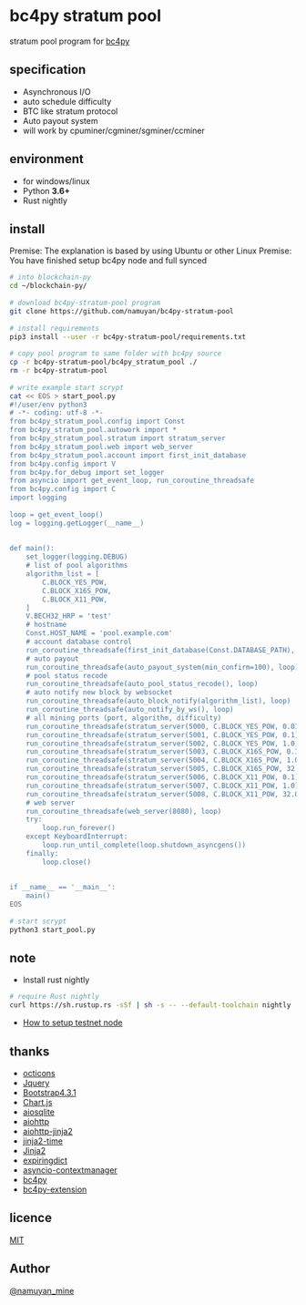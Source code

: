 bc4py stratum pool
====
stratum pool program for [bc4py](http://github.com/namuyan/bc4py)

specification
----
* Asynchronous I/O
* auto schedule difficulty
* BTC like stratum protocol
* Auto payout system
* will work by cpuminer/cgminer/sgminer/ccminer

environment
----
* for windows/linux
* Python **3.6+**
* Rust nightly

install
----
Premise: The explanation is based by using Ubuntu or other Linux
Premise: You have finished setup bc4py node and full synced
```bash
# into blockchain-py
cd ~/blockchain-py/
 
# download bc4py-stratum-pool program
git clone https://github.com/namuyan/bc4py-stratum-pool
 
# install requirements
pip3 install --user -r bc4py-stratum-pool/requirements.txt
 
# copy pool program to same folder with bc4py source
cp -r bc4py-stratum-pool/bc4py_stratum_pool ./
rm -r bc4py-stratum-pool
 
# write example start scrypt
cat << EOS > start_pool.py
#!/user/env python3
# -*- coding: utf-8 -*-
from bc4py_stratum_pool.config import Const
from bc4py_stratum_pool.autowork import *
from bc4py_stratum_pool.stratum import stratum_server
from bc4py_stratum_pool.web import web_server
from bc4py_stratum_pool.account import first_init_database
from bc4py.config import V
from bc4py.for_debug import set_logger
from asyncio import get_event_loop, run_coroutine_threadsafe
from bc4py.config import C
import logging
 
loop = get_event_loop()
log = logging.getLogger(__name__)
 
 
def main():
    set_logger(logging.DEBUG)
    # list of pool algorithms
    algorithm_list = [
        C.BLOCK_YES_POW,
        C.BLOCK_X16S_POW,
        C.BLOCK_X11_POW,
    ]
    V.BECH32_HRP = 'test'
    # hostname
    Const.HOST_NAME = 'pool.example.com'
    # account database control
    run_coroutine_threadsafe(first_init_database(Const.DATABASE_PATH), loop)
    # auto payout
    run_coroutine_threadsafe(auto_payout_system(min_confirm=100), loop)
    # pool status recode
    run_coroutine_threadsafe(auto_pool_status_recode(), loop)
    # auto notify new block by websocket
    run_coroutine_threadsafe(auto_block_notify(algorithm_list), loop)
    run_coroutine_threadsafe(auto_notify_by_ws(), loop)
    # all mining ports (port, algorithm, difficulty)
    run_coroutine_threadsafe(stratum_server(5000, C.BLOCK_YES_POW, 0.01), loop)
    run_coroutine_threadsafe(stratum_server(5001, C.BLOCK_YES_POW, 0.1), loop)
    run_coroutine_threadsafe(stratum_server(5002, C.BLOCK_YES_POW, 1.0, variable_diff=False), loop)
    run_coroutine_threadsafe(stratum_server(5003, C.BLOCK_X16S_POW, 0.1), loop)
    run_coroutine_threadsafe(stratum_server(5004, C.BLOCK_X16S_POW, 1.0), loop)
    run_coroutine_threadsafe(stratum_server(5005, C.BLOCK_X16S_POW, 32.0, variable_diff=False), loop)
    run_coroutine_threadsafe(stratum_server(5006, C.BLOCK_X11_POW, 0.1), loop)
    run_coroutine_threadsafe(stratum_server(5007, C.BLOCK_X11_POW, 1.0), loop)
    run_coroutine_threadsafe(stratum_server(5008, C.BLOCK_X11_POW, 32.0, variable_diff=False), loop)
    # web server
    run_coroutine_threadsafe(web_server(8080), loop)
    try:
        loop.run_forever()
    except KeyboardInterrupt:
        loop.run_until_complete(loop.shutdown_asyncgens())
    finally:
        loop.close()
 
 
if __name__ == '__main__':
    main()
EOS
 
# start scrypt
python3 start_pool.py
```

note
----
* Install rust nightly
```bash
# require Rust nightly
curl https://sh.rustup.rs -sSf | sh -s -- --default-toolchain nightly
```
* [How to setup testnet node](https://hackmd.io/s/SJwtbBpI4)

thanks
----
* [octicons](https://octicons.github.com/)
* [Jquery](https://jquery.com/download/)
* [Bootstrap4.3.1](https://github.com/twbs/bootstrap)
* [Chart.js](https://www.chartjs.org/)
* [aiosqlite](https://github.com/jreese/aiosqlite)
* [aiohttp](https://aiohttp.readthedocs.io/en/stable/)
* [aiohttp-jinja2](https://github.com/aio-libs/aiohttp-jinja2)
* [jinja2-time](https://github.com/hackebrot/jinja2-time)
* [Jinja2](http://jinja.pocoo.org/docs/2.10/)
* [expiringdict](https://github.com/mailgun/expiringdict)
* [asyncio-contextmanager](https://github.com/sashgorokhov/asyncio-contextmanager)
* [bc4py](http://github.com/namuyan/bc4py)
* [bc4py-extension](http://github.com/namuyan/bc4py_extension)

licence
---
[MIT](https://github.com/namuyan/bc4py-stratum-pool/blob/master/LICENSE)

Author
---
[@namuyan_mine](http://twitter.com/namuyan_mine/)
